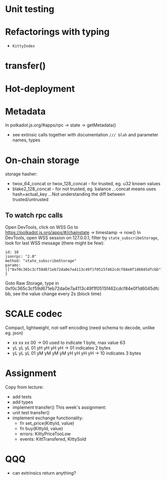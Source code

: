 Unit testing
============

Refactorings with typing
========================
* `KittyIndex`

transfer()
==========

Hot-deployment
==============

Metadata
========
In polkadot.js.org/#apps/rpc -> state -> getMetadata()
- see extinsic calls together with documentation `/// blah` and parameter names, types

On-chain storage
================
storage hasher:
* twox_64_concat or twox_128_concat - for trusted, eg. u32 known values
* blake2_128_concat - for not trusted, eg. balance
...concat means uses hash+actual_key
...Not understanding the diff between trusted/untrusted


To watch rpc calls
------------------
Open DevTools, click on WSS 
Go to https://polkadot.js.org/apps/#/chainstate -> timestamp -> now()
In DevTools, open WSS session on 127.0.0.1, filter by `state_subscribeStorage`, look for last WSS message (there might be few):
```{
id: 18
jsonrpc: "2.0"
method: "state_subscribeStorage"
params: [["0xf0c365c3cf59d671eb72da0e7a4113c49f1f0515f462cdcf84e0f1d6045dfcbb"]]
}
```
Goto Raw Storage, type in 0xf0c365c3cf59d671eb72da0e7a4113c49f1f0515f462cdcf84e0f1d6045dfcbb, see the value change every 2s (block time)

SCALE codec
===========
Compact, lightweight, not-self encoding (need schema to decode, unlike eg. json)
* xx xx xx 00                         -> 00 used to indicate 1 byte, max value 63
* yL yL yL 01 yH yH yH yH             -> 01 indicates 2 bytes
* yL yL yL 01 yM yM yM yM yH yH yH yH -> 10 indicates 3 bytes


Assignment
==========
Copy from lecture:
* add tests
* add types
* implement transfer()
This week's assignment:
* unit test transfer()
* implement exchange functionality:
  * fn set_price(KittyId, value)
  * fn buy(KittyId, value)
  * errors: KittyPriceTooLow
  * events: KittTransfered, KittySold

QQQ
===
* can extrinsics return anything?